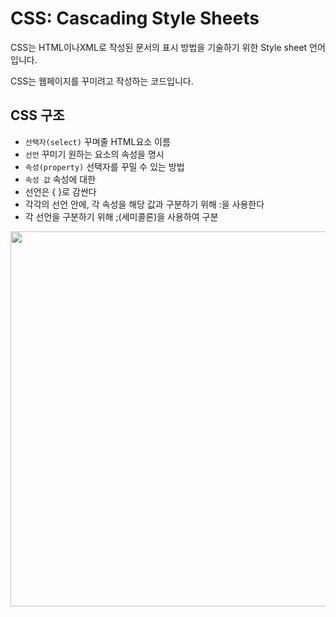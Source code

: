 # CSS: Cascading Style Sheets

CSS는 HTML이나XML로 작성된 문서의 표시 방법을 기술하기 위한 Style sheet 언어입니다.

CSS는 웹페이지를 꾸미려고 작성하는 코드입니다.

## CSS 구조

- `선택자(select)` 꾸며줄 HTML요소 이름
- `선언` 꾸미기 원하는 요소의 속성을 명시
- `속성(property)` 선택자를 꾸밀 수 있는 방법
- `속성 값` 속성에 대한
- 선언은 { }로 감싼다
- 각각의 선언 안에, 각 속성을 해당 값과 구분하기 위해 :을 사용한다
- 각 선언을 구분하기 위해 ;(세미콜론)을 사용하여 구분

<img src="https://tcpschool.com/lectures/img_css_syntax.png" width="600px">
